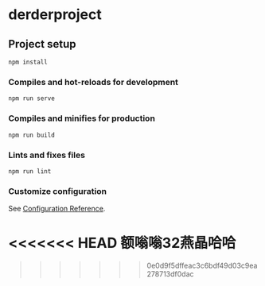# derderproject

## Project setup
```
npm install
```

### Compiles and hot-reloads for development
```
npm run serve
```

### Compiles and minifies for production
```
npm run build
```

### Lints and fixes files
```
npm run lint
```

### Customize configuration
See [Configuration Reference](https://cli.vuejs.org/config/).

<<<<<<< HEAD
额嗡嗡32燕晶哈哈
=======
>>>>>>> 0e0d9f5dffeac3c6bdf49d03c9ea278713df0dac
